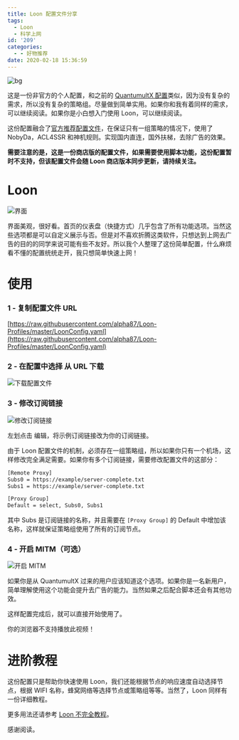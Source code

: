 ```yaml
---
title: Loon 配置文件分享
tags:
  - Loon
  - 科学上网
id: '209'
categories:
  - - 好物推荐
date: 2020-02-18 15:36:59
---
```


![bg](https://i.loli.net/2020/02/18/grvkt1eENAOd6DS.jpg)

这是一份非官方的个人配置，和之前的 [QuantumultX 配置](https://lijianxun.top/106.html)类似，因为没有复杂的需求，所以没有复杂的策略组。尽量做到简单实用。如果你和我有着同样的需求，可以继续阅读。如果你是小白想入门使用 Loon，可以继续阅读。
<!-- more -->
这份配置融合了[官方推荐配置文件](https://www.notion.so/aea3efeb1b1e4b38b258c626df09c548)，在保证只有一组策略的情况下，使用了 NobyDa，ACL4SSR 和神机规则。实现国内直连，国外扶梯，去除广告的效果。

**需要注意的是，这是一份商店版的配置文件，如果需要使用脚本功能，这份配置暂时不支持，但该配置文件会随 Loon 商店版本同步更新，请持续关注。**

# Loon

![界面](https://i.loli.net/2020/02/18/Tvgy5YaOofMxCn4.jpg)

界面美观，很好看。首页的仪表盘（快捷方式）几乎包含了所有功能选项。当然这些选项都是可以自定义展示与否。但是对不喜欢折腾这类软件，只想达到上网去广告的目的的同学来说可能有些不友好。所以我个人整理了这份简单配置，什么麻烦看不懂的配置统统走开，我只想简单快速上网！

# 使用

### 1 - 复制配置文件 URL

[](https://raw.githubusercontent.com/alpha87/Loon-Profiles/master/LoonConfig.yaml)[https://raw.githubusercontent.com/alpha87/Loon-Profiles/master/LoonConfig.yaml](https://raw.githubusercontent.com/alpha87/Loon-Profiles/master/LoonConfig.yaml)

### 2 - 在配置中选择 **从 URL 下载**

![下载配置文件](https://i.loli.net/2020/02/18/uG51OST6wokjDyp.jpg)

### 3 - 修改订阅链接

![修改订阅链接](https://i.loli.net/2020/02/18/B9qSmd3caOWfueK.jpg)

左划点击 编辑，将示例订阅链接改为你的订阅链接。

由于 Loon 配置文件的机制，必须存在一组策略组，所以如果你只有一个机场，这样修改完全满足需要。如果你有多个订阅链接，需要修改配置文件的这部分：

```bash
[Remote Proxy]
Subs0 = https://example/server-complete.txt
Subs1 = https://example/server-complete.txt

[Proxy Group]
Default = select, Subs0, Subs1
```

其中 Subs 是订阅链接的名称，并且需要在 `[Proxy Group]` 的 Default 中增加该名称，这样就保证策略组使用了所有的订阅节点。

### 4 - 开启 MITM（可选）

![开启 MITM](https://i.loli.net/2020/02/18/PbJEeA1D5lIOw8y.jpg)

如果你是从 QuantumultX 过来的用户应该知道这个选项。如果你是一名新用户，简单理解使用这个功能会提升去广告的能力。当然如果之后配合脚本还会有其他功效。

这样配置完成后，就可以直接开始使用了。

你的浏览器不支持播放此视频！

# 进阶教程

这份配置只是帮助你快速使用 Loon，我们还能根据节点的响应速度自动选择节点，根据 WIFI 名称，蜂窝网络等选择节点或策略组等等。当然了，Loon 同样有一份详细教程。

更多用法还请参考 [Loon 不完全教程](https://www.notion.so/Loon-f0a98c39f5224c09b281c79837380431)。

感谢阅读。